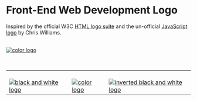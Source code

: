 # Front-End Web Development Logo

Inspired by the official W3C [HTML logo suite](https://www.w3.org/html/logo/) and the un-official [JavaScript logo](https://github.com/voodootikigod/logo.js) by Chris Williams.

<br/><a href="https://github.com/shannonmoeller/front-end-logo/edit/master/README.md"><img src="https://cdn.rawgit.com/shannonmoeller/front-end-logo/master/exports/front-end-logo-color.svg" alt="color logo" /></a>

<br/><table><tr>
<td><br/><a href="https://cdn.rawgit.com/shannonmoeller/front-end-logo/master/exports/front-end-logo-color.png"><img src="https://cdn.rawgit.com/shannonmoeller/front-end-logo/master/exports/front-end-logo-color.png" alt="black and white logo" /></a><br/></td>
<td><br/><a href="https://cdn.rawgit.com/shannonmoeller/front-end-logo/master/exports/front-end-logo-bw.png"><img src="https://cdn.rawgit.com/shannonmoeller/front-end-logo/master/exports/front-end-logo-bw.png" alt="color logo" /></a><br/></td>
<td><br/><a href="https://cdn.rawgit.com/shannonmoeller/front-end-logo/master/exports/front-end-logo-bw-inverted.png"><img src="https://cdn.rawgit.com/shannonmoeller/front-end-logo/master/exports/front-end-logo-bw-inverted.png" alt="inverted black and white logo" /></a><br/></td>
</tr></table>
